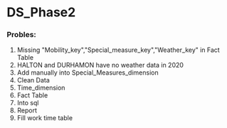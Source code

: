 # DS_Phase2

### Probles: <br>
1. Missing "Mobility_key","Special_measure_key","Weather_key" in Fact Table
2. HALTON and DURHAMON have no weather data in 2020
3. Add manually into Special_Measures_dimension
4. Clean Data
5. Time_dimension
6. Fact Table
7. Into sql
8. Report
9. Fill work time table
